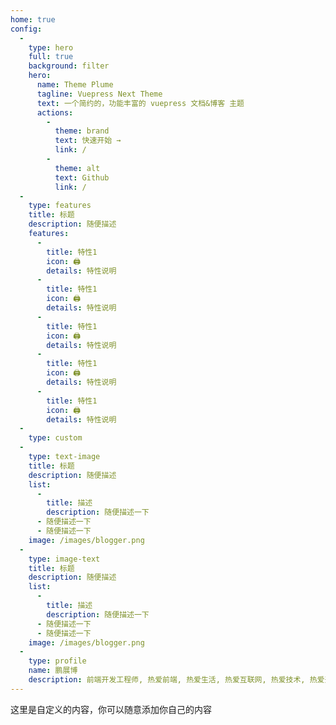 ```yaml
---
home: true
config: 
  - 
    type: hero
    full: true
    background: filter
    hero: 
      name: Theme Plume
      tagline: Vuepress Next Theme
      text: 一个简约的，功能丰富的 vuepress 文档&博客 主题
      actions: 
        - 
          theme: brand
          text: 快速开始 →
          link: /
        - 
          theme: alt
          text: Github
          link: /
  - 
    type: features
    title: 标题
    description: 随便描述
    features: 
      - 
        title: 特性1
        icon: 🖨
        details: 特性说明
      - 
        title: 特性1
        icon: 🖨
        details: 特性说明
      - 
        title: 特性1
        icon: 🖨
        details: 特性说明
      - 
        title: 特性1
        icon: 🖨
        details: 特性说明
      - 
        title: 特性1
        icon: 🖨
        details: 特性说明
  - 
    type: custom
  - 
    type: text-image
    title: 标题
    description: 随便描述
    list: 
      - 
        title: 描述
        description: 随便描述一下
      - 随便描述一下
      - 随便描述一下
    image: /images/blogger.png
  - 
    type: image-text
    title: 标题
    description: 随便描述
    list: 
      - 
        title: 描述
        description: 随便描述一下
      - 随便描述一下
      - 随便描述一下
    image: /images/blogger.png
  - 
    type: profile
    name: 鹏展博
    description: 前端开发工程师, 热爱前端, 热爱生活, 热爱互联网, 热爱技术, 热爱开源, 热爱生命。
---
```


这里是自定义的内容，你可以随意添加你自己的内容
